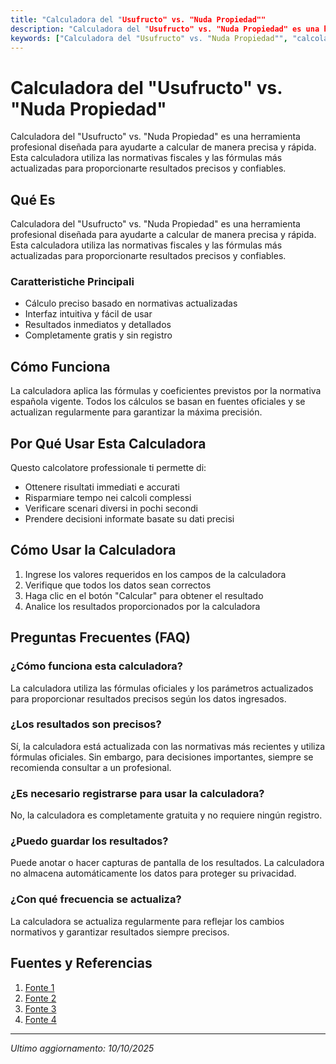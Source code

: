 ```yaml
---
title: "Calculadora del "Usufructo" vs. "Nuda Propiedad""
description: "Calculadora del "Usufructo" vs. "Nuda Propiedad" es una herramienta profesional diseñada para ayudarte a calcular de manera precisa y rápida. Esta calculadora utiliza las normativas fiscales y las fórmulas más actualizadas para proporcionarte resultados precisos y confiables."
keywords: ["Calculadora del "Usufructo" vs. "Nuda Propiedad"", "calcolatore", "calcolo online"]
---
```


# Calculadora del "Usufructo" vs. "Nuda Propiedad"

Calculadora del "Usufructo" vs. "Nuda Propiedad" es una herramienta profesional diseñada para ayudarte a calcular de manera precisa y rápida. Esta calculadora utiliza las normativas fiscales y las fórmulas más actualizadas para proporcionarte resultados precisos y confiables.

## Qué Es

Calculadora del "Usufructo" vs. "Nuda Propiedad" es una herramienta profesional diseñada para ayudarte a calcular de manera precisa y rápida. Esta calculadora utiliza las normativas fiscales y las fórmulas más actualizadas para proporcionarte resultados precisos y confiables.

### Caratteristiche Principali

- Cálculo preciso basado en normativas actualizadas
- Interfaz intuitiva y fácil de usar
- Resultados inmediatos y detallados
- Completamente gratis y sin registro

## Cómo Funciona

La calculadora aplica las fórmulas y coeficientes previstos por la normativa española vigente. Todos los cálculos se basan en fuentes oficiales y se actualizan regularmente para garantizar la máxima precisión.

## Por Qué Usar Esta Calculadora

Questo calcolatore professionale ti permette di:

- Ottenere risultati immediati e accurati
- Risparmiare tempo nei calcoli complessi
- Verificare scenari diversi in pochi secondi
- Prendere decisioni informate basate su dati precisi

## Cómo Usar la Calculadora

1. Ingrese los valores requeridos en los campos de la calculadora
2. Verifique que todos los datos sean correctos
3. Haga clic en el botón "Calcular" para obtener el resultado
4. Analice los resultados proporcionados por la calculadora

## Preguntas Frecuentes (FAQ)

### ¿Cómo funciona esta calculadora?

La calculadora utiliza las fórmulas oficiales y los parámetros actualizados para proporcionar resultados precisos según los datos ingresados.

### ¿Los resultados son precisos?

Sí, la calculadora está actualizada con las normativas más recientes y utiliza fórmulas oficiales. Sin embargo, para decisiones importantes, siempre se recomienda consultar a un profesional.

### ¿Es necesario registrarse para usar la calculadora?

No, la calculadora es completamente gratuita y no requiere ningún registro.

### ¿Puedo guardar los resultados?

Puede anotar o hacer capturas de pantalla de los resultados. La calculadora no almacena automáticamente los datos para proteger su privacidad.

### ¿Con qué frecuencia se actualiza?

La calculadora se actualiza regularmente para reflejar los cambios normativos y garantizar resultados siempre precisos.

## Fuentes y Referencias

1. [Fonte 1](https://www.deudafix.es/blog/ufaq/calcular-valor-del-usufructo-y-de-la-nuda-propiedad/)
2. [Fonte 2](https://quibus.es/valoracion-y-calculo-de-nuda-propiedad-y-usufructo/)
3. [Fonte 3](https://www.apivirtual.com/home/calculo-usufructo-nuda-propiedad_venta)
4. [Fonte 4](https://www.gruposervilegal.com/calcular-el-valor-del-usufructo-temporal-vitalicio-y-de-la-nuda-propiedad/)

---

*Ultimo aggiornamento: 10/10/2025*
